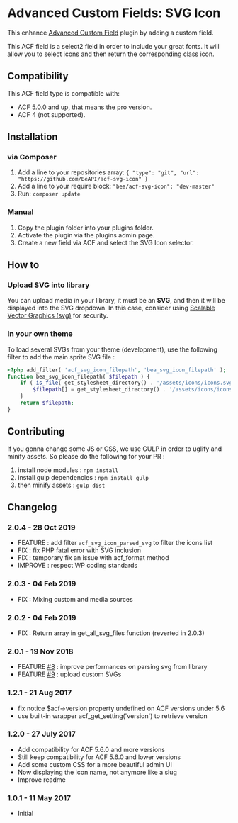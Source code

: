 # Advanced Custom Fields: SVG Icon #

This enhance [Advanced Custom Field](https://www.advancedcustomfields.com/pro/) plugin by adding a custom field.

This ACF field is a select2 field in order to include your great fonts. It will allow you to select icons and then return the corresponding class icon.

## Compatibility

This ACF field type is compatible with:
* ACF 5.0.0 and up, that means the pro version.
* ACF 4 (not supported).

## Installation

### via Composer

1. Add a line to your repositories array: `{ "type": "git", "url": "https://github.com/BeAPI/acf-svg-icon" }`
2. Add a line to your require block: `"bea/acf-svg-icon": "dev-master"`
3. Run: `composer update`

### Manual

1. Copy the plugin folder into your plugins folder.
2. Activate the plugin via the plugins admin page.
3. Create a new field via ACF and select the SVG Icon selector.

## How to ##

### Upload SVG into library

You can upload media in your library, it must be an <b>SVG</b>, and then it will be displayed into the SVG dropdown.
In this case, consider using [Scalable Vector Graphics (svg)](https://fr.wordpress.org/plugins/scalable-vector-graphics-svg) for security.

### In your own theme ###

To load several SVGs from your theme (development), use the following filter to add the main sprite SVG file :

```php
<?php add_filter( 'acf_svg_icon_filepath', 'bea_svg_icon_filepath' );
function bea_svg_icon_filepath( $filepath ) {
    if ( is_file( get_stylesheet_directory() . '/assets/icons/icons.svg' ) ) {
        $filepath[] = get_stylesheet_directory() . '/assets/icons/icons.svg';
    }
    return $filepath;
}
```

## Contributing ##

If you gonna change some JS or CSS, we use GULP in order to uglify and minify assets. So please do the following for your PR :
1. install node modules : `npm install`
2. install gulp dependencies : `npm install gulp`
3. then minify assets : `gulp dist`

## Changelog ##

### 2.0.4 - 28 Oct 2019
* FEATURE : add filter `acf_svg_icon_parsed_svg` to filter the icons list
* FIX : fix PHP fatal error with SVG inclusion
* FIX : temporary fix an issue with acf_format method
* IMPROVE : respect WP coding standards

### 2.0.3 - 04 Feb 2019
* FIX : Mixing custom and media sources

### 2.0.2 - 04 Feb 2019
* FIX : Return array in get_all_svg_files function (reverted in 2.0.3)

### 2.0.1 - 19 Nov 2018
* FEATURE [#8](https://github.com/BeAPI/acf-svg-icon/issues/8) :  improve performances on parsing svg from library
* FEATURE [#9](https://github.com/BeAPI/acf-svg-icon/issues/9) :  upload custom SVGs

### 1.2.1 - 21 Aug 2017
* fix notice $acf->version property undefined on ACF versions under 5.6
* use built-in wrapper acf_get_setting('version') to retrieve version

### 1.2.0 - 27 July 2017
* Add compatibility for ACF 5.6.0 and more versions
* Still keep compatibility for ACF 5.6.0 and lower versions
* Add some custom CSS for a more beautiful admin UI
* Now displaying the icon name, not anymore like a slug
* Improve readme

### 1.0.1 - 11 May 2017
* Initial
